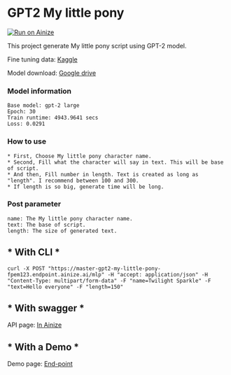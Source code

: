 # GPT2 My little pony

[![Run on Ainize](https://ainize.ai/images/run_on_ainize_button.svg)](https://ainize.web.app/redirect?git_repo=https://github.com/fpem123/GPT2-MyLittlePony)

This project generate My little pony script using GPT-2 model.

Fine tuning data: [Kaggle](https://www.kaggle.com/liury123/my-little-pony-transcript?select=clean_dialog.csv)

Model download: [Google drive](https://drive.google.com/file/d/1-B5sWk614-dWMj4NcAPIIWVsATLnNwRq/view?usp=sharing)

### Model information

    Base model: gpt-2 large
    Epoch: 30
    Train runtime: 4943.9641 secs
    Loss: 0.0291

### How to use

    * First, Choose My little pony character name.
    * Second, Fill what the character will say in text. This will be base of script.
    * And then, Fill number in length. Text is created as long as "length". I recommend between 100 and 300.
    * If length is so big, generate time will be long.

### Post parameter

    name: The My little pony character name.
    text: The base of script.
    length: The size of generated text.


## * With CLI *

    curl -X POST "https://master-gpt2-my-little-pony-fpem123.endpoint.ainize.ai/mlp" -H "accept: application/json" -H "Content-Type: multipart/form-data" -F "name=Twilight Sparkle" -F "text=Hello everyone" -F "length=150"

## * With swagger *

API page: [In Ainize](https://ainize.ai/fpem123/GPT2-MyLittlePony?branch=master)

## * With a Demo *

Demo page: [End-point](https://master-gpt2-my-little-pony-fpem123.endpoint.ainize.ai/)
